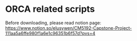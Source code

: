# ORCA related scripts

Before downloading, please read notion page: https://www.notion.so/elusywen/CM5192-Capstone-Project-111aa5a6ffe980f1a6e1c96351b6f57d?pvs=4
  
